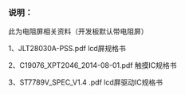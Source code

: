 ### 说明：

此为电阻屏相关资料（开发板默认带电阻屏）

1、JLT28030A-PSS.pdf 	lcd屏规格书

2、C19076_XPT2046_2014-08-01.pdf	触摸IC规格书

3、ST7789V_SPEC_V1.4 .pdf  lcd屏驱动IC规格书

